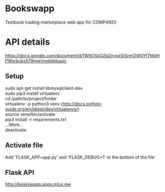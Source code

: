 # Bookswapp
Textbook trading marketplace web app for COMP4920

# API details
https://docs.google.com/document/d/1W6OSjiO2Ia2rvqzSiSrmi2W0Yf7MdHPWsrbcks579mw/mobilebasic

## Setup
sudo apt-get install libmysqlclient-dev  
sudo pip3 install virtualenv  
cd /path/to/project/folder  
virtualenv -p python3 venv (http://docs.python-guide.org/en/latest/dev/virtualenvs/)  
source venv/bin/activate  
pip3 install -r requirements.txt  
...Work...  
deactivate

## Activate file
Add 'FLASK_APP=app.py' and 'FLASK_DEBUG=1' to the bottom of the file

## Flask API
http://bookswapp.apps.mlux.me 
